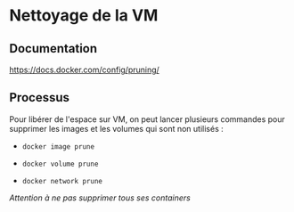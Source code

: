 Nettoyage de la VM
========================

## Documentation

https://docs.docker.com/config/pruning/

## Processus

Pour libérer de l'espace sur VM, on peut lancer plusieurs commandes pour supprimer les images et les volumes qui sont non utilisés :

* `docker image prune`

* `docker volume prune`

* `docker network prune`


_Attention à ne pas supprimer tous ses containers_
